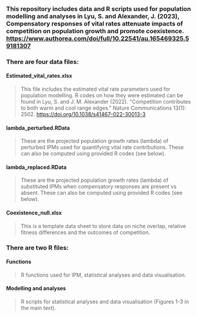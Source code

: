 ### This repository includes data and R scripts used for population modelling and analyses in Lyu, S. and Alexander, J. (2023), Compensatory responses of vital rates attenuate impacts of competition on population growth and promote coexistence.  https://www.authorea.com/doi/full/10.22541/au.165469325.59181307

### There are four data files: 
#### Estimated_vital_rates.xlsx  
> This file includes the estimated vital rate parameters used for population modelling. R codes on how they were estimated can be found in Lyu, S. and J. M. Alexander (2022). "Competition contributes to both warm and cool range edges." Nature Communications 13(1): 2502. https://doi.org/10.1038/s41467-022-30013-3

#### lambda_perturbed.RData  
> These are the projected population growth rates (lambda) of perturbed IPMs used for quantifying vital rate contributions. These can also be computed using provided R codes (see below). 

#### lambda_replaced.RData
> These are the projected population growth rates (lambda) of substituted IPMs when compensatory responses are present vs absent. These can also be computed using provided R codes (see below). 

#### Coexistence_null.xlsx
> This is a template data sheet to store data on niche overlap, relative fitness differences and the outcomes of competition.

### There are two R files:
#### Functions  
> R functions used for IPM, statistical analyses and data visualisation.

#### Modelling and analyses
> R scripts for statistical analyses and data visualisation (Figures 1-3 in the main text).
